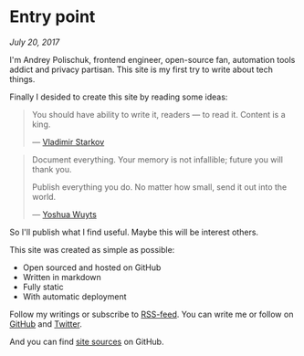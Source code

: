# Entry point

_July 20, 2017_

I'm Andrey Polischuk, frontend engineer, open-source fan, automation tools
addict and privacy partisan. This site is my first try to write about tech things.

Finally I desided to create this site by reading some ideas:

> You should have ability to write it, readers — to read it. Content is a king.
>
> — [Vladimir Starkov](https://iamstarkov.com/mvb/)

> Document everything. Your memory is not infallible; future you will thank you.
>
> Publish everything you do. No matter how small, send it out into the world.
>
> — [Yoshua Wuyts](https://medium.com/@yoshuawuyts/how-to-become-a-successful-developer-6058723583ef)

So I'll publish what I find useful. Maybe this will be interest others.

This site was created as simple as possible:

* Open sourced and hosted on GitHub
* Written in markdown
* Fully static
* With automatic deployment

Follow my writings or subscribe to [RSS-feed](https://andrepolischuk.com/rss.xml).
You can write me or follow on [GitHub](https://github.com/andrepolischuk)
and [Twitter](https://twitter.com/andrepolischuk).

And you can find [site sources](https://github.com/andrepolischuk/andrepolischuk.github.io) on GitHub.
